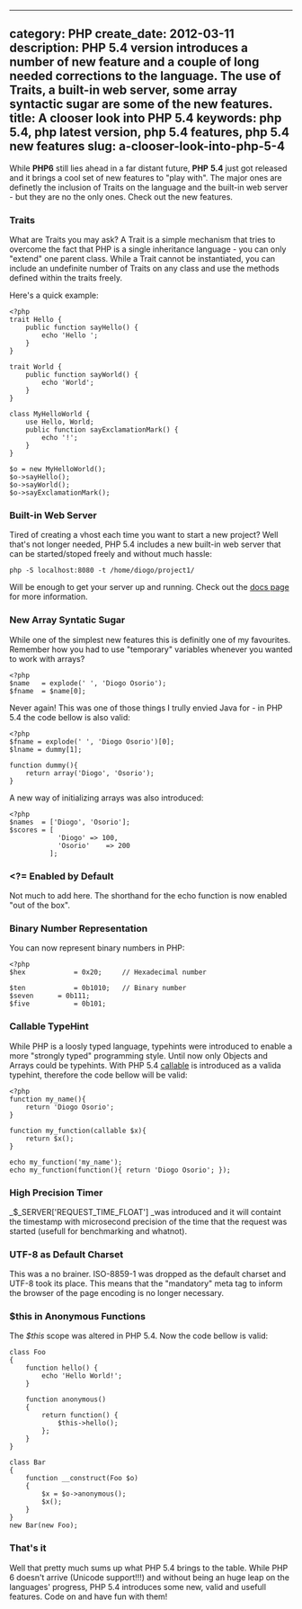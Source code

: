 ----
category: PHP
create_date: 2012-03-11
description: PHP 5.4 version introduces a number of new feature and a couple of long needed corrections to the language. The use of Traits, a built-in web server, some array syntactic sugar are some of the new features.
title: A clooser look into PHP 5.4
keywords: php 5.4, php latest version, php 5.4 features, php 5.4 new features
slug: a-clooser-look-into-php-5-4
----

While **PHP6** still lies ahead in a far distant future, **PHP** **5.4** just
got released and it brings a cool set of new features to "play with". The
major ones are definetly the inclusion of Traits on the language and the
built-in web server - but they are no the only ones. Check out the new
features.

### Traits

What are Traits you may ask? A Trait is a simple mechanism that tries to
overcome the fact that PHP is a single inheritance language - you can only
"extend" one parent class. While a Trait cannot be instantiated, you can
include an undefinite number of Traits on any class and use the methods
defined within the traits freely.

Here's a quick example:

    
    <?php
    trait Hello {
        public function sayHello() {
            echo 'Hello ';
        }
    }
    
    trait World {
        public function sayWorld() {
            echo 'World';
        }
    }
    
    class MyHelloWorld {
        use Hello, World;
        public function sayExclamationMark() {
            echo '!';
        }
    }
    
    $o = new MyHelloWorld();
    $o->sayHello();
    $o->sayWorld();
    $o->sayExclamationMark();

### Built-in Web Server

Tired of creating a vhost each time you want to start a new project? Well
that's not longer needed, PHP 5.4 includes a new built-in web server that can
be started/stoped freely and without much hassle:

    
    php -S localhost:8080 -t /home/diogo/project1/

Will be enough to get your server up and running. Check out the [docs
page](http://php.net/manual/en/features.commandline.webserver.php) for more
information.

### New Array Syntatic Sugar

While one of the simplest new features this is definitly one of my favourites.
Remember how you had to use "temporary" variables whenever you wanted to work
with arrays?

    
    <?php
    $name 	= explode(' ', 'Diogo Osorio');
    $fname	= $name[0];

Never again! This was one of those things I trully envied Java for - in PHP
5.4 the code bellow is also valid:

    
    <?php
    $fname = explode(' ', 'Diogo Osorio')[0];
    $lname = dummy[1];
    
    function dummy(){
    	return array('Diogo', 'Osorio');
    }

A new way of initializing arrays was also introduced:

    
    <?php
    $names 	= ['Diogo', 'Osorio'];
    $scores	= [
    			'Diogo'	=> 100,
    			'Osorio'	=> 200
    		  ];

### <?= Enabled by Default

Not much to add here. The shorthand for the echo function is now enabled "out
of the box".

### Binary Number Representation

You can now represent binary numbers in PHP:

    
    <?php
    $hex			= 0x20;		// Hexadecimal number
    
    $ten			= 0b1010;	// Binary number
    $seven		= 0b111;
    $five			= 0b101;

### Callable TypeHint

While PHP is a loosly typed language, typehints were introduced to enable a
more "strongly typed" programming style. Until now only Objects and Arrays
could be typehints. With PHP 5.4 [callable](https://wiki.php.net/rfc/callable)
is introduced as a valida typehint, therefore the code bellow will be valid:

    
    <?php
    function my_name(){
    	return 'Diogo Osorio';
    }
    
    function my_function(callable $x){
    	return $x();
    }
    
    echo my_function('my_name');
    echo my_function(function(){ return 'Diogo Osorio'; });

### High Precision Timer

_$_SERVER['REQUEST_TIME_FLOAT'] _was introduced and it will containt the
timestamp with microsecond precision of the time that the request was started
(usefull for benchmarking and whatnot).

### UTF-8 as Default Charset

This was a no brainer. ISO-8859-1 was dropped as the default charset and UTF-8
took its place. This means that the "mandatory" meta tag to inform the browser
of the page encoding is no longer necessary.

### $this in Anonymous Functions

The _$this_ scope was altered in PHP 5.4. Now the code bellow is valid:

    
    class Foo
    {
        function hello() {
            echo 'Hello World!';
        }
     
        function anonymous()
        {
            return function() {
                $this->hello();
            };
        }
    }
     
    class Bar
    {
        function __construct(Foo $o)
        {
            $x = $o->anonymous();
            $x();
        }
    }
    new Bar(new Foo);

### That's it

Well that pretty much sums up what PHP 5.4 brings to the table. While PHP 6
doesn't arrive (Unicode support!!!) and without being an huge leap on the
languages' progress, PHP 5.4 introduces some new, valid and usefull features.
Code on and have fun with them!

